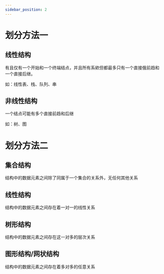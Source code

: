 ```yaml
---
sidebar_position: 2
---
```


# 划分方法一

## 线性结构

有且仅有一个开始和一个终端结点，并且所有系欸但都最多只有一个直接俄前趋和一个直接后继。

如：线性表、栈、队列、串

## 非线性结构

一个结点可能有多个直接前趋和后继

如：树、图



# 划分方法二

## 集合结构

结构中的数据元素之间除了同属于一个集合的关系外，无任何其他关系

## 线性结构

结构中的数据元素之间存在着一对一的线性关系

## 树形结构 

结构中的数据元素之间存在这一对多的层次关系

## 图形结构/网状结构

结构中的数据元素之间存在着多对多的任意关系